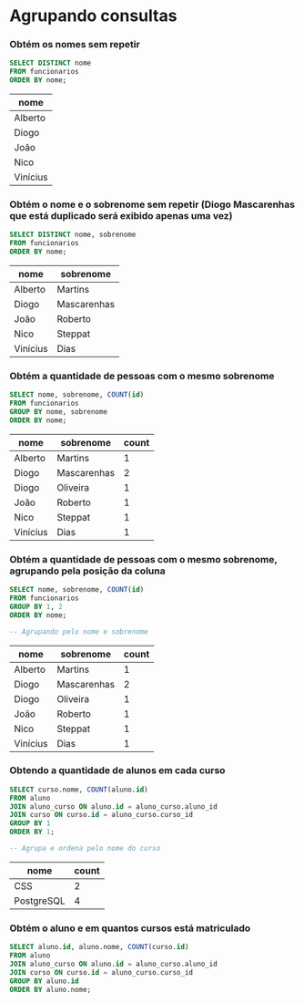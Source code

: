 # Agrupando consultas

### Obtém os nomes sem repetir

```sql
SELECT DISTINCT nome
FROM funcionarios
ORDER BY nome;
```

| nome     |
| -------- |
| Alberto  |
| Diogo    |
| João     |
| Nico     |
| Vinícius |

### Obtém o nome e o sobrenome sem repetir (Diogo Mascarenhas que está duplicado será exibido apenas uma vez)

```sql
SELECT DISTINCT nome, sobrenome
FROM funcionarios
ORDER BY nome;
```

| nome     | sobrenome   |
| -------- | ----------- |
| Alberto  | Martins     |
| Diogo    | Mascarenhas |
| João     | Roberto     |
| Nico     | Steppat     |
| Vinícius | Dias        |

### Obtém a quantidade de pessoas com o mesmo sobrenome

```sql
SELECT nome, sobrenome, COUNT(id)
FROM funcionarios
GROUP BY nome, sobrenome
ORDER BY nome;
```

| nome     | sobrenome   | count |
| -------- | ----------- | ----- |
| Alberto  | Martins     |   1   |
| Diogo    | Mascarenhas |   2   |
| Diogo    | Oliveira    |   1   |
| João     | Roberto     |   1   |
| Nico     | Steppat     |   1   |
| Vinícius | Dias        |   1   |

### Obtém a quantidade de pessoas com o mesmo sobrenome, agrupando pela posição da coluna

```sql
SELECT nome, sobrenome, COUNT(id)
FROM funcionarios
GROUP BY 1, 2
ORDER BY nome;

-- Agrupando pelo nome e sobrenome
```

| nome     | sobrenome   | count |
| -------- | ----------- | ----- |
| Alberto  | Martins     |   1   |
| Diogo    | Mascarenhas |   2   |
| Diogo    | Oliveira    |   1   |
| João     | Roberto     |   1   |
| Nico     | Steppat     |   1   |
| Vinícius | Dias        |   1   |

### Obtendo a quantidade de alunos em cada curso

```sql
SELECT curso.nome, COUNT(aluno.id)
FROM aluno
JOIN aluno_curso ON aluno.id = aluno_curso.aluno_id
JOIN curso ON curso.id = aluno_curso.curso_id
GROUP BY 1
ORDER BY 1;

-- Agrupa e ordena pelo nome do curso
```

| nome       | count |
| ---------- | ----- |
| CSS        |   2   |
| PostgreSQL |   4   |

### Obtém o aluno e em quantos cursos está matriculado

```sql
SELECT aluno.id, aluno.nome, COUNT(curso.id)
FROM aluno
JOIN aluno_curso ON aluno.id = aluno_curso.aluno_id
JOIN curso ON curso.id = aluno_curso.curso_id
GROUP BY aluno.id
ORDER BY aluno.nome;
```